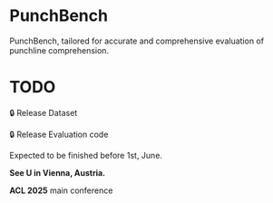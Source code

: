 # PunchBench
PunchBench, tailored for accurate and comprehensive evaluation of punchline comprehension.

# TODO

🔒 Release Dataset

🔒 Release Evaluation code 

Expected to be finished before 1st, June.

**See U in Vienna, Austria.**

**ACL 2025** main conference

